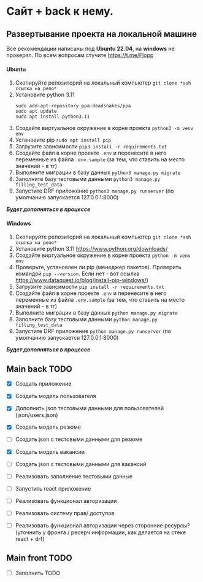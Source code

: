 # Сайт + back к нему.

## Развертывание проекта на локальной машине
Все рекомендации написаны под **Ubuntu 22.04**, на **windows** не проверял.
По всем вопросам стучите https://t.me/Flopp

#### **Ubuntu**
1) Скопируйте репозиторий на локальный компьютер ```git clone *ssh ссылка на репо*```
2) Установите python 3.11 
    ``` 
    sudo add-apt-repository ppa:deadsnakes/ppa
    sudo apt update
    sudo apt install python3.11
    ```
3) Создайте виртуальное окружение в корне проекта ```python3 -m venv env``` 
4) Установите pip ```sudo apt install pip```
5) Загрузите зависимости ```pip3 install -r requirements.txt```
6) Создайте файл в корне проекте ```.env``` и перенесите в него переменные из файла ```.env.sample``` (за тем, что ставить на место значений - в тг)
7) Выполните миграции в базу данных ```python3 manage.py migrate```
8) Заполните базу тестовыми данными ```python3 manage.py filling_test_data```
9) Запустите DRF приложение ```python3 manage.py runserver``` (по умолчанию запускается 127.0.0.1:8000)


***Будет дополняться в процессе***

#### **Windows**
1) Скопируйте репозиторий на локальный компьютер ```git clone *ssh ссылка на репо*```
2) Установите python 3.11 https://www.python.org/downloads/
3) Создайте виртуальное окружение в корне проекта ```python -m venv env``` 
4) Проверьте, установлен ли pip (менеджер пакетов). Проверить командой ```pip --version```. Если нет - вот ссылка https://www.dataquest.io/blog/install-pip-windows/)
5) Загрузите зависимости ```pip install -r requirements.txt```
6) Создайте файл в корне проекте ```.env``` и перенесите в него переменные из файла ```.env.sample``` (за тем, что ставить на место значений - в тг)
7) Выполните миграции в базу данных ```python manage.py migrate```
8) Заполните базу тестовыми данными ```python manage.py filling_test_data```
9) Запустите DRF приложение ```python manage.py runserver``` (по умолчанию запускается 127.0.0.1:8000)

***Будет дополняться в процессе***


## Main back TODO
- [x] Создать приложение
- [x] Создать модель пользователя
- [x] Дополнить json тестовыми данными для пользователей (json/users.json)
- [x] Создать модель резюме
- [ ] Создать json с тестовыми данными для резюме
- [x] Создать модель вакансии
- [ ] Создать json с тестовыми данными для вакансий
- [ ] Реализовать заполнение тестовыми данные
- [ ] Запустить react приложение
- [ ] Реализовать функционал авторизации
- [ ] Реализовать систему прав/ доступов
- [ ] Реализовать функционал авторизации через сторонние ресурсы? (уточнить у фронта / ресерч информации, как делается на стеке react + drf)


## Main front TODO
- [ ] Заполнить TODO 